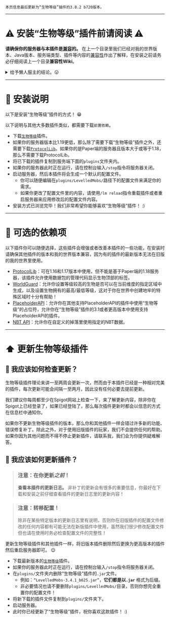 ```
本页信息最后更新为“生物等级”插件的3.8.2 b720版本。
```

***

# ⚠️ 安装“生物等级”插件前请阅读 ⚠️ 

**请确保你的服务器与本插件是[兼容](https://github.com/lokka30/LevelledMobs/wiki/Compatibilities)的。** 在上一个目录里我们已经对我的世界版本、Java版本、服务端类型、插件等内容的[兼容性](https://github.com/lokka30/LevelledMobs/wiki/Compatibilities)作出了解释，在安装之前请务必仔细阅读上一个目录**兼容性Wiki**。

<details>
<summary>给予懒人服主的结论。😛</summary>

> 确保你拥有...
>
> - `我的世界1.16版本`或者更高版本。
> - `Java 17`或者更高版本。
> - 除了Paper端的1.18版本以外，所有比我的世界1.19版本更低的服务器都需要安装[`ProtocolLib`](https://www.spigotmc.org/resources/protocollib.1997/)。

</details>

***

# 📖 安装说明

以下是安装“生物等级”插件的方式！ 😁

以下说明与其他大多数插件类似，都需要下载`前置依赖`。

- 下载[`生物等级`](https://www.spigotmc.org/resources/levelledmobs.74304/)插件。
- 如果你的服务器版本比1.19更低，那么除了需要下载“生物等级”插件之外，还需要下载[`ProtocolLib`](https://www.spigotmc.org/resources/protocollib.1997/)。如果你的是Paper端的服务器且版本大于或等于1.18，那么不需要下载ProtocolLib。
- 将已下载的插件复制到服务端下面的`plugins`文件夹内。
- 如果你的服务器此时正在运行，请在控制台输入`/stop`指令将服务器关闭。
- 启动服务器，然后本插件将会生成一个默认的配置文件。
  - 你可以随便编辑在`plugins/LevelledMobs/`路径下的配置文件来满足你的需求。
  - 如果你更改了配置文件里的内容，请使用`/lm reload`指令重载插件或者重启服务器来应用修改后的配置文件内容。
- 安装方式已浏览完毕！我们非常希望你能够喜欢“生物等级”插件！ :)

***

# 🧩 可选的依赖项

以下插件你可以随便选择，这些插件会增强或者改善本插件的一些功能，在安装时请确保其他插件的版本和我的世界版本兼容，因为有的插件的最新版本无法在旧版的我的世界里使用。

- [ProtocolLib](https://www.spigotmc.org/resources/protocollib.1997/)：可在1.16和1.17版本中使用，但不能是基于Paper端的1.18服务器，该插件允许使用数据包的管理代码显示生物顶部的标签。
- [WorldGuard](https://dev.bukkit.org/projects/worldguard/)：允许你设置等级较高的生物是否可以在当前维度的指定区域中生成，以及设置生物拥有的最高/最低等级，这对于你在世界中创建地牢的特殊区域时十分有帮助！
- [PlaceholderAPI](https://www.spigotmc.org/resources/placeholderapi.6245/)：允许你在其他支持PlaceholderAPI的插件中使用“生物等级”的占位符，允许你在“生物等级”插件的3.1或者更高版本中使用支持PlaceholderAPI的插件。
- [NBT API](https://www.spigotmc.org/resources/nbt-api.7939/)：允许你在自定义的掉落里使用指定的NBT数据。

***

# ⬆️ 更新生物等级插件

## 🔎 我应该如何检查更新？

生物等级插件理论来讲一至两周会更新一次，然而由于本插件已经是一种相对完美的插件，每次更新可能会间隔一至两月，因此没有任何必要去提前更新。

我们建议你每周都至少在Spigot网站上检查一下，来了解更新内容，除非你在Spigot上已经登录了，如果已经登陆了，那么每次插件更新时都会以信息的方式在信息栏中通知你。

如果你不更新生物等级插件的版本，那么你和其他插件一样会错过许多新的功能、错误修复补丁。除此之外，对于使用旧版插件的玩家，我们不会提供任何的帮助。如果你因为其他问题而不得不停止更新插件，请联系我，我们会为你提供疑难解答。

## 📖 我应该如何更新插件？

> ### 注意：在你更新*之前*！
> **查看本插件的更新日志。** 非补丁的更新会有很多的重要信息，你最好在下载和安装之前仔细查看插件的更新日志里的更新内容！

> ### 注意：转移配置！
> 除非在某些特定版本的更新日志里有说明，否则你在旧版插件的配置文件修改的任何内容都有可能无法在新版插件中使用，虽然我们很少修改配置文件但也请在使用时务必检查配置文件的完整性！

更新生物等级插件和其他插件一样，将旧版本插件删除然后更换为更高版本的插件然后重启服务器即可。 😉

- 下载最新版本的[`生物等级`](https://www.spigotmc.org/resources/levelledmobs.74304/)插件。
- 如果你的服务器此时正在运行，请在控制台输入`/stop`指令将服务器关闭。
- 在`plugins/`文件夹内删除“生物等级”插件的`.jar`文件。
  - 例如：`“LevelledMobs-3.4.1_b625.jar”`，**它们都是以`.jar`** 格式为后缀。
  - 非必要情况也请不要删除`plugins/LevelledMobs/`目录，否则你想完全重置你的配置文件！
- 将新下载的插件文件复制到`plugins/`文件夹下。
- 启动服务器。
- 此时你已经更新了“生物等级”插件，祝你喜欢这款插件！ :)